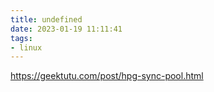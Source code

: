 ```yaml
---
title: undefined
date: 2023-01-19 11:11:41
tags:
- linux
---
```


https://geektutu.com/post/hpg-sync-pool.html

